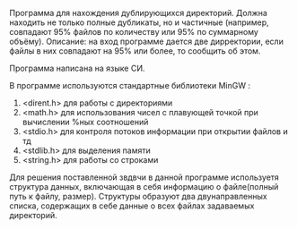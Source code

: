 Программа для нахождения дублирующихся директорий. Должна находить не только полные дубликаты, но и частичные (например, совпадают 95% файлов по количеству или 95% по суммарному объёму).
Описание: на вход программе дается две дирректории, если файлы в них совпадают на 95% или более, то сообщить об этом.

Программа написана на языке СИ.

В программе используются стандартные библиотеки MinGW :
1) <dirent.h> для работы с директориями
2) <math.h> для использования чисел с плавующей точкой при вычислении %ных соотношений
3) <stdio.h> для контроля потоков информации при открытии файлов и тд
4) <stdlib.h> для выделения памяти 
5) <string.h> для работы со строками

Для решения поставленной звдвчи в данной программе используетя структура данных, включающая в себя информацию о файле(полный путь к файлу, размер). Структуры образуют два двунаправленных списка, содержащих в себе данные о всех файлах задаваемых директорий. 

